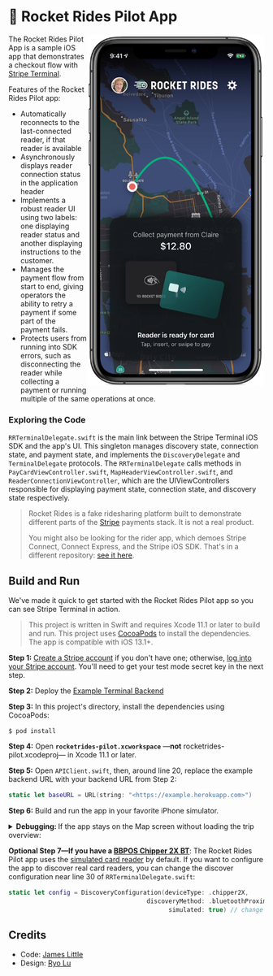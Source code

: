 
# 🚀 Rocket Rides Pilot App

<img src="https://raw.githubusercontent.com/jil-stripe/resources/master/rr-still.png" width="350" align="right" />

The Rocket Rides Pilot App is a sample iOS app that demonstrates a checkout flow with [Stripe Terminal](https://stripe.com/docs/terminal).

Features of the Rocket Rides Pilot app:

- Automatically reconnects to the last-connected reader, if that reader is available
- Asynchronously displays reader connection status in the application header
- Implements a robust reader UI using two labels: one displaying reader status and another displaying instructions to the customer.
- Manages the payment flow from start to end, giving operators the ability to retry a payment if some part of the payment fails.
- Protects users from running into SDK errors, such as disconnecting the reader while collecting a payment or running multiple of the same operations at once.

### Exploring the Code

`RRTerminalDelegate.swift` is the main link between the Stripe Terminal iOS SDK and the app's UI. This singleton manages discovery state, connection state, and payment state, and implements the `DiscoveryDelegate` and `TerminalDelegate` protocols. The `RRTerminalDelegate` calls methods in `PayCardViewController.swift`, `MapHeaderViewController.swift`, and `ReaderConnectionViewController`, which are the UIViewControllers responsible for displaying payment state, connection state, and discovery state respectively.

> Rocket Rides is a fake ridesharing platform built to demonstrate different parts of the [Stripe](https://stripe.com) payments stack. It is not a real product.
>
> You might also be looking for the rider app, which demoes Stripe Connect, Connect Express, and the Stripe iOS SDK. That's in a different repository: [see it here](https://github.com/stripe/stripe-connect-rocketrides).

## Build and Run

We've made it quick to get started with the Rocket Rides Pilot app so you can see Stripe Terminal in action.

> This project is written in Swift and requires Xcode 11.1 or later to build and run. This project uses [CocoaPods](https://guides.cocoapods.org/using/getting-started.html) to install the dependencies. The app is compatible with iOS 13.1+.

**Step 1:** [Create a Stripe account](https://dashboard.stripe.com/register?redirect=%2Fdashboard) if you don't have one; otherwise, [log into your Stripe account](https://dashboard.stripe.com/login?redirect=%2Fdashboard). You'll need to get your test mode secret key in the next step.

**Step 2:** Deploy the [Example Terminal Backend](https://github.com/stripe/example-terminal-backend)

**Step 3:** In this project's directory, install the dependencies using CocoaPods:

```
$ pod install
```

**Step 4:** Open **`rocketrides-pilot.xcworkspace`** —**not** rocketrides-pilot.xcodeproj— in Xcode 11.1 or later. 

**Step 5:** Open `APIClient.swift`, then, around line 20, replace the example backend URL with your backend URL from Step 2:

```swift
static let baseURL = URL(string: "<https://example.herokuapp.com>")
```

**Step 6:** Build and run the app in your favorite iPhone simulator. 

<details><summary><strong>Debugging: </strong>If the app stays on the Map screen without loading the trip overview:</summary>
The pilot app needs to be able to detect your current location in order to begin the ride. Sometimes the iOS simulator won't properly find a location, nor will it report that a location can't be found. If this happens, click on Debug &rarr; Location &rarr; Apple in the menu bar to force the simulator to locate itself.
</details>

**Optional Step 7—If you have a [BBPOS Chipper 2X BT](https://stripe.com/docs/terminal/readers/bbpos-chipper2xbt)**: The Rocket Rides Pilot app uses the [simulated card reader](https://stripe.com/docs/terminal/testing#simulated-reader) by default. If you want to configure the app to discover real card readers, you can change the discover configuration near line 30 of `RRTerminalDelegate.swift`:

```swift
static let config = DiscoveryConfiguration(deviceType: .chipper2X,
                                      discoveryMethod: .bluetoothProximity,
                                            simulated: true) // change to false!
```

## Credits

* Code: [James Little](https://twitter.com/jameslittle230)
* Design: [Ryo Lu](https://twitter.com/ryolu_)

